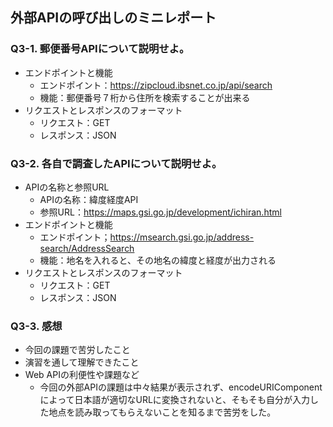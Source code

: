## 外部APIの呼び出しのミニレポート
### Q3-1. 郵便番号APIについて説明せよ。
* エンドポイントと機能
  * エンドポイント：https://zipcloud.ibsnet.co.jp/api/search
  * 機能：郵便番号７桁から住所を検索することが出来る
* リクエストとレスポンスのフォーマット
  * リクエスト：GET
  * レスポンス：JSON
### Q3-2. 各自で調査したAPIについて説明せよ。
* APIの名称と参照URL
  * APIの名称：緯度経度API
  * 参照URL：https://maps.gsi.go.jp/development/ichiran.html
* エンドポイントと機能
  * エンドポイント；https://msearch.gsi.go.jp/address-search/AddressSearch
  * 機能：地名を入れると、その地名の緯度と経度が出力される
* リクエストとレスポンスのフォーマット
  * リクエスト：GET
  * レスポンス：JSON
### Q3-3. 感想
* 今回の課題で苦労したこと
* 演習を通して理解できたこと
* Web APIの利便性や課題など
  * 今回の外部APIの課題は中々結果が表示されず、encodeURIComponentによって日本語が適切なURLに変換されないと、そもそも自分が入力した地点を読み取ってもらえないことを知るまで苦労をした。
